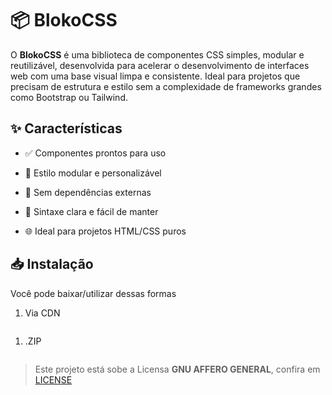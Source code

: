 # &#x1F4E6; BlokoCSS

O **BlokoCSS** é uma biblioteca de componentes CSS simples, modular e reutilizável, desenvolvida para acelerar o desenvolvimento de interfaces web com uma base visual limpa e consistente. Ideal para projetos que precisam de estrutura e estilo sem a complexidade de frameworks grandes como Bootstrap ou Tailwind.

## &#x2728; Características

* &#x2705; Componentes prontos para uso

* &#x1F9E9; Estilo modular e personalizável

* &#x1F680; Sem dependências externas

* &#x1F9FC; Sintaxe clara e fácil de manter

* &#x1F310; Ideal para projetos HTML/CSS puros

## &#x1F4E5; Instalação

Você pode baixar/utilizar dessas formas

1. Via CDN
```html
```

1. .ZIP

<a href="">
<img src="">
</a>

> Este projeto está sobe a Licensa **GNU AFFERO GENERAL**, confira em [LICENSE](LICENSE)
